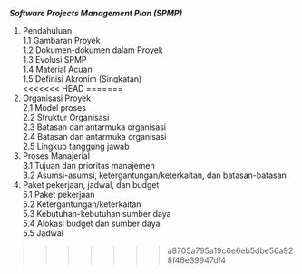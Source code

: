 *__Software Projects Management Plan (SPMP)__*
1. Pendahuluan<br>
    1.1 Gambaran Proyek <br>
    1.2 Dokumen-dokumen dalam Proyek <br>
    1.3 Evolusi SPMP <br>
    1.4 Material Acuan <br>
    1.5 Definisi Akronim (Singkatan) <br>
<<<<<<< HEAD
=======
2. Organisasi Proyek<br>
    2.1 Model proses<br>
    2.2 Struktur Organisasi<br>
    2.3 Batasan dan antarmuka organisasi<br>
    2.4 Batasan dan antarmuka organisasi<br>
    2.5 Lingkup tanggung jawab<br>
3. Proses Manajerial<br>
    3.1 Tujuan dan prioritas manajemen<br>
    3.2 Asumsi-asumsi, ketergantungan/keterkaitan, dan batasan-batasan<br>
5. Paket pekerjaan, jadwal, dan budget<br>
	5.1 Paket pekerjaan<br>
	5.2 Ketergantungan/keterkaitan<br>
	5.3 Kebutuhan-kebutuhan sumber daya<br>
	5.4 Alokasi budget dan sumber daya<br>
	5.5 Jadwal<br>
>>>>>>> a8705a795a19c6e6eb5dbe56a928f46e39947df4
